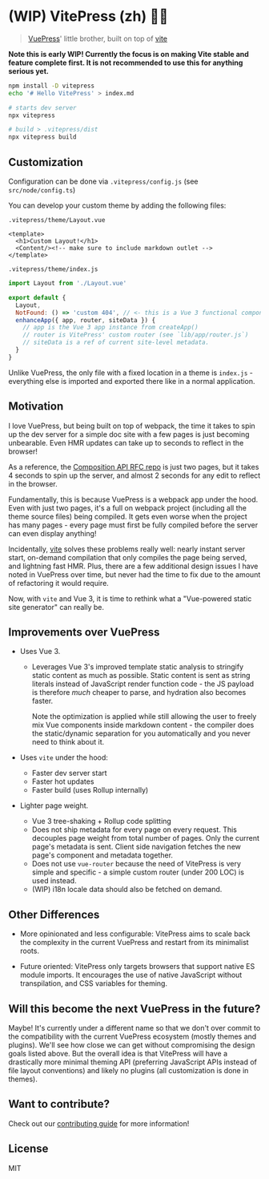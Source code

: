 # (WIP) VitePress (zh) 📝💨

> [VuePress](http://vuepress.vuejs.org/)' little brother, built on top of [vite](https://github.com/vuejs/vite)

**Note this is early WIP! Currently the focus is on making Vite stable and feature complete first. It is not recommended to use this for anything serious yet.**

``` bash
npm install -D vitepress
echo '# Hello VitePress' > index.md

# starts dev server
npx vitepress

# build > .vitepress/dist
npx vitepress build
```

## Customization

Configuration can be done via `.vitepress/config.js` (see `src/node/config.ts`)

You can develop your custom theme by adding the following files:

`.vitepress/theme/Layout.vue`

```vue
<template>
  <h1>Custom Layout!</h1>
  <Content/><!-- make sure to include markdown outlet -->
</template>
```

`.vitepress/theme/index.js`

```js
import Layout from './Layout.vue'

export default {
  Layout,
  NotFound: () => 'custom 404', // <- this is a Vue 3 functional component
  enhanceApp({ app, router, siteData }) {
    // app is the Vue 3 app instance from createApp()
    // router is VitePress' custom router (see `lib/app/router.js`)
    // siteData is a ref of current site-level metadata.
  }
}
```

Unlike VuePress, the only file with a fixed location in a theme is `index.js` - everything else is imported and exported there like in a normal application.

## Motivation

I love VuePress, but being built on top of webpack, the time it takes to spin up the dev server for a simple doc site with a few pages is just becoming unbearable. Even HMR updates can take up to seconds to reflect in the browser!

As a reference, the [Composition API RFC repo](https://github.com/vuejs/composition-api-rfc) is just two pages, but it takes 4 seconds to spin up the server, and almost 2 seconds for any edit to reflect in the browser.

Fundamentally, this is because VuePress is a webpack app under the hood. Even with just two pages, it's a full on webpack project (including all the theme source files) being compiled. It gets even worse when the project has many pages - every page must first be fully compiled before the server can even display anything!

Incidentally, [vite](https://github.com/vuejs/vite) solves these problems really well: nearly instant server start, on-demand compilation that only compiles the page being served, and lightning fast HMR. Plus, there are a few additional design issues I have noted in VuePress over time, but never had the time to fix due to the amount of refactoring it would require.

Now, with `vite` and Vue 3, it is time to rethink what a "Vue-powered static site generator" can really be.

## Improvements over VuePress

- Uses Vue 3.
  - Leverages Vue 3's improved template static analysis to stringify static content as much as possible. Static content is sent as string literals instead of JavaScript render function code - the JS payload is therefore *much* cheaper to parse, and hydration also becomes faster.

    Note the optimization is applied while still allowing the user to freely mix Vue components inside markdown content - the compiler does the static/dynamic separation for you automatically and you never need to think about it.

- Uses `vite` under the hood:
  - Faster dev server start
  - Faster hot updates
  - Faster build (uses Rollup internally)

- Lighter page weight.
  - Vue 3 tree-shaking + Rollup code splitting
  - Does not ship metadata for every page on every request. This decouples page weight from total number of pages. Only the current page's metadata is sent. Client side navigation fetches the new page's component and metadata together.
  - Does not use `vue-router` because the need of VitePress is very simple and specific - a simple custom router (under 200 LOC) is used instead.
  - (WIP) i18n locale data should also be fetched on demand.

## Other Differences

- More opinionated and less configurable: VitePress aims to scale back the complexity in the current VuePress and restart from its minimalist roots.

- Future oriented: VitePress only targets browsers that support native ES module imports. It encourages the use of native JavaScript without transpilation, and CSS variables for theming.

## Will this become the next VuePress in the future?

Maybe! It's currently under a different name so that we don't over commit to the compatibility with the current VuePress ecosystem (mostly themes and plugins). We'll see how close we can get without compromising the design goals listed above. But the overall idea is that VitePress will have a drastically more minimal theming API (preferring JavaScript APIs instead of file layout conventions) and likely no plugins (all customization is done in themes).

## Want to contribute?

Check out our [contributing guide](https://github.com/vuejs/vitepress/blob/master/CONTRIBUTING.md) for more information!

## License

MIT

